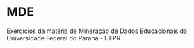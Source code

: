 # MDE
Exercícios da matéria de Mineração de Dados Educacionais
da Universidade Federal do Paraná - UFPR
